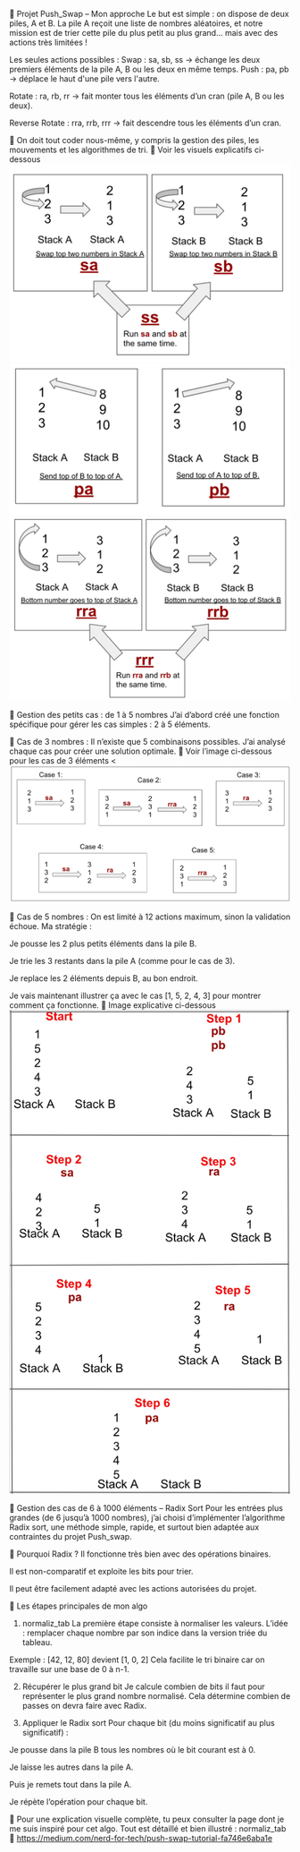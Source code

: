 🧩 Projet Push_Swap – Mon approche
Le but est simple : on dispose de deux piles, A et B. La pile A reçoit une liste de nombres aléatoires, et notre mission est de trier cette pile du plus petit au plus grand… mais avec des actions très limitées !

 Les seules actions possibles :
 Swap :
sa, sb, ss → échange les deux premiers éléments de la pile A, B ou les deux en même temps.
Push :
pa, pb → déplace le haut d'une pile vers l'autre.

Rotate :
ra, rb, rr → fait monter tous les éléments d’un cran (pile A, B ou les deux).

Reverse Rotate :
rra, rrb, rrr → fait descendre tous les éléments d’un cran.

🔧 On doit tout coder nous-même, y compris la gestion des piles, les mouvements et les algorithmes de tri.
📸 Voir les visuels explicatifs ci-dessous
<img src='img/2.webp'>
<img src='img/3.webp'>
<img src='img/4.webp'>

🔢 Gestion des petits cas : de 1 à 5 nombres
J’ai d’abord créé une fonction spécifique pour gérer les cas simples : 2 à 5 éléments.

🔹 Cas de 3 nombres :
Il n’existe que 5 combinaisons possibles. J’ai analysé chaque cas pour créer une solution optimale.
📸 Voir l’image ci-dessous pour les cas de 3 éléments
<<img src='img/1.webp'>

🔸 Cas de 5 nombres :
On est limité à 12 actions maximum, sinon la validation échoue.
Ma stratégie :

Je pousse les 2 plus petits éléments dans la pile B.

Je trie les 3 restants dans la pile A (comme pour le cas de 3).

Je replace les 2 éléments depuis B, au bon endroit.

Je vais maintenant illustrer ça avec le cas [1, 5, 2, 4, 3] pour montrer comment ça fonctionne.
📸 Image explicative ci-dessous
<img src='img/6.webp'>

🚀 Gestion des cas de 6 à 1000 éléments – Radix Sort
Pour les entrées plus grandes (de 6 jusqu’à 1000 nombres), j’ai choisi d’implémenter l’algorithme Radix sort, une méthode simple, rapide, et surtout bien adaptée aux contraintes du projet Push_swap.

🧠 Pourquoi Radix ?
Il fonctionne très bien avec des opérations binaires.

Il est non-comparatif et exploite les bits pour trier.

Il peut être facilement adapté avec les actions autorisées du projet.

🔧 Les étapes principales de mon algo
1. normaliz_tab
La première étape consiste à normaliser les valeurs.
L’idée : remplacer chaque nombre par son indice dans la version triée du tableau.

Exemple : [42, 12, 80] devient [1, 0, 2]
Cela facilite le tri binaire car on travaille sur une base de 0 à n-1.

2. Récupérer le plus grand bit
Je calcule combien de bits il faut pour représenter le plus grand nombre normalisé.
Cela détermine combien de passes on devra faire avec Radix.

3. Appliquer le Radix sort
Pour chaque bit (du moins significatif au plus significatif) :

Je pousse dans la pile B tous les nombres où le bit courant est à 0.

Je laisse les autres dans la pile A.

Puis je remets tout dans la pile A.

Je répète l’opération pour chaque bit.

📘 Pour une explication visuelle complète, tu peux consulter la page dont je me suis inspiré pour cet algo.
Tout est détaillé et bien illustré : normaliz_tab
🔗 https://medium.com/nerd-for-tech/push-swap-tutorial-fa746e6aba1e
